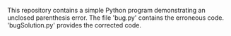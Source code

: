 This repository contains a simple Python program demonstrating an unclosed parenthesis error. The file 'bug.py' contains the erroneous code.  'bugSolution.py' provides the corrected code.